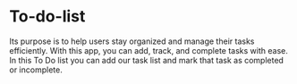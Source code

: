 # To-do-list
   Its purpose is to help users stay organized and manage their tasks efficiently. With this app, you can add, track, and complete tasks with ease.    In this To Do list you can add our task list and mark that task as completed or incomplete. 
